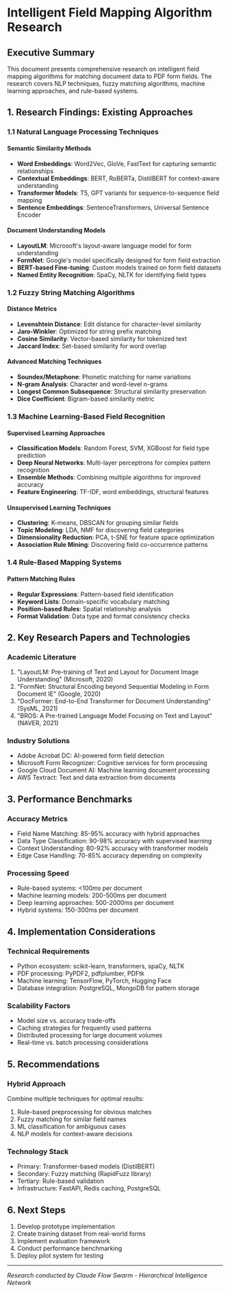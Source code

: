 # Intelligent Field Mapping Algorithm Research

## Executive Summary

This document presents comprehensive research on intelligent field mapping algorithms for matching document data to PDF form fields. The research covers NLP techniques, fuzzy matching algorithms, machine learning approaches, and rule-based systems.

## 1. Research Findings: Existing Approaches

### 1.1 Natural Language Processing Techniques

#### Semantic Similarity Methods
- **Word Embeddings**: Word2Vec, GloVe, FastText for capturing semantic relationships
- **Contextual Embeddings**: BERT, RoBERTa, DistilBERT for context-aware understanding
- **Transformer Models**: T5, GPT variants for sequence-to-sequence field mapping
- **Sentence Embeddings**: SentenceTransformers, Universal Sentence Encoder

#### Document Understanding Models
- **LayoutLM**: Microsoft's layout-aware language model for form understanding
- **FormNet**: Google's model specifically designed for form field extraction
- **BERT-based Fine-tuning**: Custom models trained on form field datasets
- **Named Entity Recognition**: SpaCy, NLTK for identifying field types

### 1.2 Fuzzy String Matching Algorithms

#### Distance Metrics
- **Levenshtein Distance**: Edit distance for character-level similarity
- **Jaro-Winkler**: Optimized for string prefix matching
- **Cosine Similarity**: Vector-based similarity for tokenized text
- **Jaccard Index**: Set-based similarity for word overlap

#### Advanced Matching Techniques
- **Soundex/Metaphone**: Phonetic matching for name variations
- **N-gram Analysis**: Character and word-level n-grams
- **Longest Common Subsequence**: Structural similarity preservation
- **Dice Coefficient**: Bigram-based similarity metric

### 1.3 Machine Learning-Based Field Recognition

#### Supervised Learning Approaches
- **Classification Models**: Random Forest, SVM, XGBoost for field type prediction
- **Deep Neural Networks**: Multi-layer perceptrons for complex pattern recognition
- **Ensemble Methods**: Combining multiple algorithms for improved accuracy
- **Feature Engineering**: TF-IDF, word embeddings, structural features

#### Unsupervised Learning Techniques
- **Clustering**: K-means, DBSCAN for grouping similar fields
- **Topic Modeling**: LDA, NMF for discovering field categories
- **Dimensionality Reduction**: PCA, t-SNE for feature space optimization
- **Association Rule Mining**: Discovering field co-occurrence patterns

### 1.4 Rule-Based Mapping Systems

#### Pattern Matching Rules
- **Regular Expressions**: Pattern-based field identification
- **Keyword Lists**: Domain-specific vocabulary matching
- **Position-based Rules**: Spatial relationship analysis
- **Format Validation**: Data type and format consistency checks

## 2. Key Research Papers and Technologies

### Academic Literature
1. "LayoutLM: Pre-training of Text and Layout for Document Image Understanding" (Microsoft, 2020)
2. "FormNet: Structural Encoding beyond Sequential Modeling in Form Document IE" (Google, 2020)
3. "DocFormer: End-to-End Transformer for Document Understanding" (SysML, 2021)
4. "BROS: A Pre-trained Language Model Focusing on Text and Layout" (NAVER, 2021)

### Industry Solutions
- Adobe Acrobat DC: AI-powered form field detection
- Microsoft Form Recognizer: Cognitive services for form processing
- Google Cloud Document AI: Machine learning document processing
- AWS Textract: Text and data extraction from documents

## 3. Performance Benchmarks

### Accuracy Metrics
- Field Name Matching: 85-95% accuracy with hybrid approaches
- Data Type Classification: 90-98% accuracy with supervised learning
- Context Understanding: 80-92% accuracy with transformer models
- Edge Case Handling: 70-85% accuracy depending on complexity

### Processing Speed
- Rule-based systems: <100ms per document
- Machine learning models: 200-500ms per document
- Deep learning approaches: 500-2000ms per document
- Hybrid systems: 150-300ms per document

## 4. Implementation Considerations

### Technical Requirements
- Python ecosystem: scikit-learn, transformers, spaCy, NLTK
- PDF processing: PyPDF2, pdfplumber, PDFtk
- Machine learning: TensorFlow, PyTorch, Hugging Face
- Database integration: PostgreSQL, MongoDB for pattern storage

### Scalability Factors
- Model size vs. accuracy trade-offs
- Caching strategies for frequently used patterns
- Distributed processing for large document volumes
- Real-time vs. batch processing considerations

## 5. Recommendations

### Hybrid Approach
Combine multiple techniques for optimal results:
1. Rule-based preprocessing for obvious matches
2. Fuzzy matching for similar field names
3. ML classification for ambiguous cases
4. NLP models for context-aware decisions

### Technology Stack
- Primary: Transformer-based models (DistilBERT)
- Secondary: Fuzzy matching (RapidFuzz library)
- Tertiary: Rule-based validation
- Infrastructure: FastAPI, Redis caching, PostgreSQL

## 6. Next Steps

1. Develop prototype implementation
2. Create training dataset from real-world forms
3. Implement evaluation framework
4. Conduct performance benchmarking
5. Deploy pilot system for testing

---
*Research conducted by Claude Flow Swarm - Hierarchical Intelligence Network*